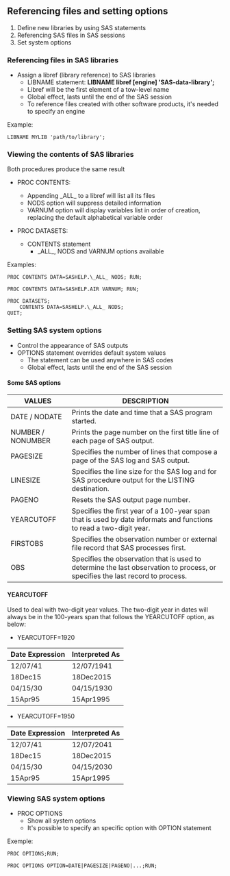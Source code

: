 ## Referencing files and setting options

1. Define new libraries by using SAS statements
2. Referencing SAS files in SAS sessions
3. Set system options

### Referencing files in SAS libraries
* Assign a libref (library reference) to SAS libraries
	* LIBNAME statement: **LIBNAME libref [engine] 'SAS-data-library';**
	* Libref will be the first element of a tow-level name
	* Global effect, lasts until the end of the SAS session
	* To reference files created with other software products, it's needed to specify an engine

Example:
```
LIBNAME MYLIB 'path/to/library';
```

### Viewing the contents of SAS libraries
Both procedures produce the same result
* PROC CONTENTS: 
	* Appending \_ALL_ to a libref will list all its files
	* NODS option will suppress detailed information
	* VARNUM option will display variables list in order of creation, replacing the default alphabetical variable order

* PROC DATASETS:
	* CONTENTS statement
		* \_ALL_, NODS and VARNUM options available

Examples:
```
PROC CONTENTS DATA=SASHELP.\_ALL_ NODS; RUN;

PROC CONTENTS DATA=SASHELP.AIR VARNUM; RUN;

PROC DATASETS; 
	CONTENTS DATA=SASHELP.\_ALL_ NODS; 
QUIT;
```

### Setting SAS system options
* Control the appearance of SAS outputs
* OPTIONS statement overrides default system values
	* The statement can be used anywhere in SAS codes
	* Global effect, lasts until the end of the SAS session

#### Some SAS options
VALUES |DESCRIPTION
---|---
DATE / NODATE | Prints the date and time that a SAS program started.
NUMBER / NONUMBER | Prints the page number on the first title line of each page of SAS output.
PAGESIZE | Specifies the number of lines that compose a page of the SAS log and SAS output.
LINESIZE | Specifies the line size for the SAS log and for SAS procedure output for the LISTING destination.
PAGENO | Resets the SAS output page number.
YEARCUTOFF | Specifies the first year of a 100-year span that is used by date informats and functions to read a two-digit year.
FIRSTOBS | Specifies the observation number or external file record that SAS processes first.
OBS | Specifies the observation that is used to determine the last observation to process, or specifies the last record to process.

#### YEARCUTOFF
Used to deal with two-digit year values. The two-digit year in dates will always be in the 100-years span that follows the YEARCUTOFF option, as below:

* YEARCUTOFF=1920

Date Expression | Interpreted As
---|---
12/07/41 | 12/07/1941
18Dec15 | 18Dec2015
04/15/30 | 04/15/1930
15Apr95 | 15Apr1995

* YEARCUTOFF=1950

Date Expression | Interpreted As
---|---
12/07/41 | 12/07/2041
18Dec15 | 18Dec2015
04/15/30 | 04/15/2030
15Apr95 | 15Apr1995

### Viewing SAS system options
* PROC OPTIONS
	* Show all system options
	* It's possible to specify an specific option with OPTION statement

Exemple:
```
PROC OPTIONS;RUN;

PROC OPTIONS OPTION=DATE|PAGESIZE|PAGENO|...;RUN;
```